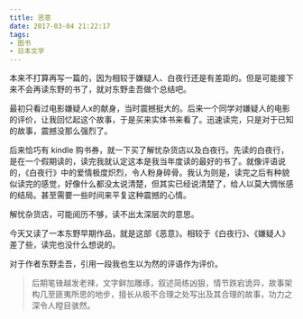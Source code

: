 ```yaml
---
title: 恶意
date: 2017-03-04 21:22:17
tags:
- 图书
- 日本文学
---
```


本来不打算再写一篇的，因为相较于嫌疑人、白夜行还是有差距的。但是可能接下来不会再读东野的书了，就对东野圭吾做个总结吧。

最初只看过电影嫌疑人x的献身，当时震撼挺大的。后来一个同学对嫌疑人的电影的评价，让我回忆起这个故事，于是买来实体书来看了。迅速读完，只是对于已知的故事，震撼没那么强烈了。

后来恰巧有 kindle 购书券，就一下买了解忧杂货店以及白夜行。先读的白夜行，是在一个假期读的，读完我就认定这本是我当年度读的最好的书了。就像评语说的，《白夜行》中的爱情极度炽烈，令人粉身碎骨。我认为则是，读完之后有种貌似读完的感觉，好像什么都没太说清楚，但其实已经说清楚了，给人以莫大惆怅感的结局。甚至需要一些时间来平复这种震撼的心情。

解忧杂货店，可能阅历不够，读不出太深层次的意思。

今天又读了一本东野早期作品，就是这部《恶意》。相较于《白夜行》、《嫌疑人》差了些，读完也没什么想说的。

对于作者东野圭吾，引用一段我也生以为然的评语作为评价。

> 后期笔锋越发老辣，文字鲜加雕琢，叙述简练凶狠，情节跌宕诡异，故事架构几至匪夷所思的地步，擅长从极不合理之处写出及其合理的故事，功力之深令人瞠目骇然。
